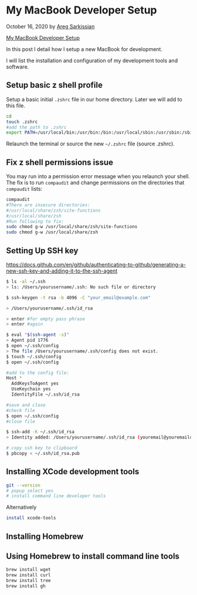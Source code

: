 # My MacBook Developer Setup

October 16, 2020 by [Areg Sarkissian](https://aregsar.com/about)

[My MacBook Developer Setup](https://aregsar.com/blog/2020/my-macbook-developer-setup)

In this post I detail how I setup a new MacBook for development.

I will list the installation and configuration of my development tools and software.

## Setup basic z shell profile

Setup a basic initial `.zshrc` file in our home directory. Later we will add to this file.

```bash
cd
touch .zshrc
#add the path to .zshrc
export PATH=/usr/local/bin:/usr/bin:/bin:/usr/local/sbin:/usr/sbin:/sbin
```

Relaunch the terminal or source the new `~/.zshrc` file (source .zshrc).

## Fix z shell permissions issue

You may run into a permission error message when you relaunch your shell.
The fix is to run `compaudit` and change permissions on the directories that `compaudit` lists:

```bash
compaudit
#There are insecure directories:
#/usr/local/share/zsh/site-functions
#/usr/local/share/zsh
#Run following to fix:
sudo chmod g-w /usr/local/share/zsh/site-functions
sudo chmod g-w /usr/local/share/zsh
```

## Setting Up SSH key

https://docs.github.com/en/github/authenticating-to-github/generating-a-new-ssh-key-and-adding-it-to-the-ssh-agent

```bash
$ ls -al ~/.ssh
> ls: /Users/yourusername/.ssh: No such file or directory

$ ssh-keygen -t rsa -b 4096 -C "your_email@example.com"

> /Users/yourusername/.ssh/id_rsa

> enter #for empty pass phrase
> enter #again

$ eval "$(ssh-agent -s)"
> Agent pid 1776
$ open ~/.ssh/config
> The file /Users/yourusername/.ssh/config does not exist.
$ touch ~/.ssh/config
$ open ~/.ssh/config

#add to the config file:
Host *
  AddKeysToAgent yes
  UseKeychain yes
  IdentityFile ~/.ssh/id_rsa

#save and close
#check file
$ open ~/.ssh/config
#close file

$ ssh-add -K ~/.ssh/id_rsa
> Identity added: /Users/yourusername/.ssh/id_rsa (youremail@youremaildomain)

# copy ssh key to clipboard
$ pbcopy < ~/.ssh/id_rsa.pub
```

## Installing XCode development tools

```bash
git --version
# popup select yes
# install command line developer tools
```

Alternatively

```bash
install xcode-tools
```

## Installing Homebrew

## Using Homebrew to install command line tools

```bash
brew install wget
brew install curl
brew install tree
brew install gh
```
